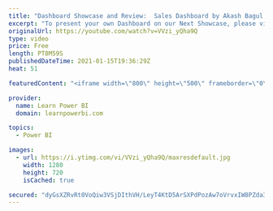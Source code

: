 ```yaml
---
title: "Dashboard Showcase and Review:  Sales Dashboard by Akash Bagul ★BONUS★"
excerpt: "To present your own Dashboard on our Next Showcase, please visit 👉 https://www.learnpowerbi.com/dashboard  ================================\r 👉 FREE Power BI Step-by-Step Tutorial http://web.learnpowerbi.com/tutorial\r 👉 Download Accompanying PBIX Files for Video at https://web.learnpowerbi.com/download/"
originalUrl: https://youtube.com/watch?v=VVzi_yQha9Q
type: video
price: Free
length: PT8M59S
publishedDateTime: 2021-01-15T19:36:29Z
heat: 51

featuredContent: "<iframe width=\"800\" height=\"500\" frameborder=\"0\" src=\"https://www.youtube.com/embed/VVzi_yQha9Q\" allow=\"accelerometer; autoplay; encrypted-media; gyroscope; picture-in-picture\" allowfullscreen></iframe>"

provider:
  name: Learn Power BI
  domain: learnpowerbi.com

topics:
  - Power BI

images:
  - url: https://i.ytimg.com/vi/VVzi_yQha9Q/maxresdefault.jpg
    width: 1280
    height: 720
    isCached: true

secured: "dyGsXZRvRt0VoQiw3VSjDIthVH/LeyT4KtD5ArSXPdPozAw7oVrvxIW8PZda3Xmp7E2qfyMADeCEvP7hZZBcU27bgmqrbSlK3n2b2XwK7LuYoymyA9pJWQdqOFmMEigI4N6gxIiZK3rE0nTcaZ7bkdBhMVEx1jLlST3XbMssp0HEOHKY+xz3QLr40j3L6Njs4l7WEDD3zjxC8eSs6Ln6qX+iJnAxCiO1y544yP/Z8Tq1c6COhoSQFFBcSEYSQja1uIHw4h9fiiuvfUbhmg2bvYA8ruSWdSCDFX0Zwtqt82FHfr0tL11cbyZ2lI8AsBQHt55U7AOJSuQexYOMPgxwJrYE8SZuQ6i/6i9J9eoNgzzXcL9v92fS7ln18O6jLt64gdIDjLzDDzpd7i9XE1+MAleFWN3zQgmNEVPflo8xjVU=;mLSB/uhHnx5g4KWC9lBcAg=="
---
```


